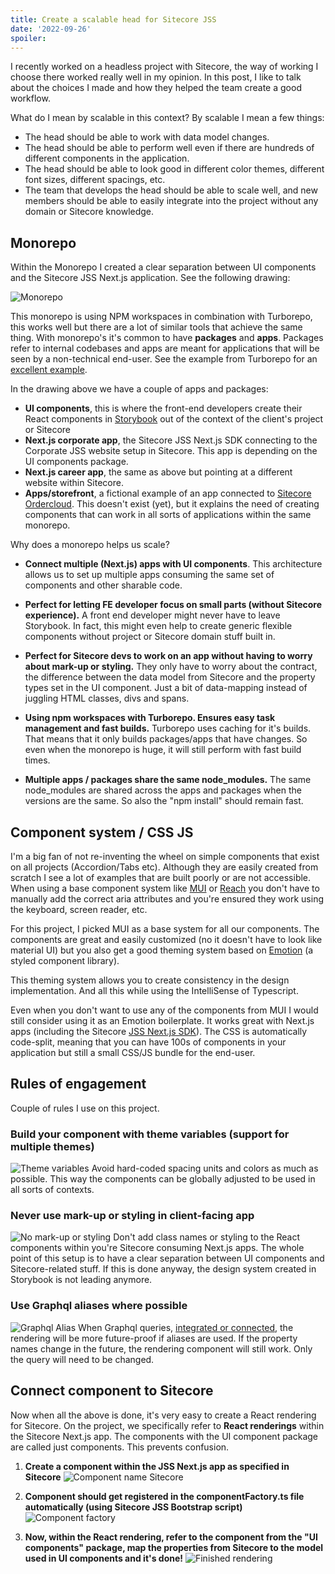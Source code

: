 ```yaml
---
title: Create a scalable head for Sitecore JSS
date: '2022-09-26'
spoiler:  
---
```


I recently worked on a headless project with Sitecore, the way of working I choose there worked really well in my opinion. In this post, I like to talk about the choices I made and how they helped the team create a good workflow.

What do I mean by scalable in this context? By scalable I mean a few things:

- The head should be able to work with data model changes.
- The head should be able to perform well even if there are hundreds of different components in the application.
- The head should be able to look good in different color themes, different font sizes, different spacings, etc. 
- The team that develops the head should be able to scale well, and new members should be able to easily integrate into the project without any domain or Sitecore knowledge.

## Monorepo
Within the Monorepo I created a clear separation between UI components and the Sitecore JSS Next.js application. 
See the following drawing:

![Monorepo](monorepo.png)

This monorepo is using NPM workspaces in combination with Turborepo, this works well but there are a lot of similar tools that achieve the same thing.
With monorepo's it's common to have **packages** and **apps**. Packages refer to internal codebases and apps are meant for applications that will be seen by a non-technical end-user. See the example from Turborepo for an [excellent example](https://turborepo.org/docs/getting-started/create-new#2-exploring-your-new-repo).

In the drawing above we have a couple of apps and packages: 
- **UI components**, this is where the front-end developers create their React components in [Storybook](https://storybook.js.org/) out of the context of the client's project or Sitecore
- **Next.js corporate app**, the Sitecore JSS Next.js SDK connecting to the Corporate JSS website setup in Sitecore. This app is depending on the UI components package.
- **Next.js career app**, the same as above but pointing at a different website within Sitecore.
- **Apps/storefront**, a fictional example of an app connected to [Sitecore Ordercloud](https://ordercloud.io/). This doesn't exist (yet), but it explains the need of creating components that can work in all sorts of applications within the same monorepo.

Why does a monorepo helps us scale?
- **Connect multiple (Next.js) apps with UI components**. 
This architecture allows us to set up multiple apps consuming the same set of components and other sharable code.

- **Perfect for letting FE developer focus on small parts (without Sitecore experience).** 
A front end developer might never have to leave Storybook. In fact, this might even help to create generic flexible components without project or Sitecore domain stuff built in.

- **Perfect for Sitecore devs to work on an app without having to worry about mark-up or styling.**
They only have to worry about the contract, the difference between the data model from Sitecore and the property types set in the UI component. Just a bit of data-mapping instead of juggling HTML classes, divs and spans.  

- **Using npm workspaces with Turborepo. Ensures easy task management and fast builds.** 
Turborepo uses caching for it's builds. That means that it only builds packages/apps that have changes. So even when the monorepo is huge, it will still perform with fast build times.

- **Multiple apps / packages share the same node_modules.**
The same node_modules are shared across the apps and packages when the versions are the same. So also the "npm install" should remain fast.


## Component system / CSS JS
I'm a big fan of not re-inventing the wheel on simple components that exist on all projects (Accordion/Tabs etc). Although they are easily created from scratch I see a lot of examples that are built poorly or are not accessible. When using a base component system like [MUI](https://mui.com/) or [Reach](https://reach.tech/) you don't have to manually add the correct aria attributes and you're ensured they work using the keyboard, screen reader, etc.

For this project, I picked MUI as a base system for all our components. The components are great and easily customized (no it doesn't have to look like material UI) but you also get a good theming system based on [Emotion](https://emotion.sh/) (a styled component library). 

This theming system allows you to create consistency in the design implementation. And all this while using the IntelliSense of Typescript. 

Even when you don't want to use any of the components from MUI I would still consider using it as an Emotion boilerplate. It works great with Next.js apps (including the Sitecore [JSS Next.js SDK](https://github.com/Sitecore/jss/tree/dev/packages/sitecore-jss-nextjs)). The CSS is automatically code-split, meaning that you can have 100s of components in your application but still a small CSS/JS bundle for the end-user. 

## Rules of engagement
Couple of rules I use on this project.

### Build your component with theme variables (support for multiple themes)
![Theme variables](theme-variables.png)
Avoid hard-coded spacing units and colors as much as possible. This way the components can be globally adjusted to be used in all sorts of contexts. 

### Never use mark-up or styling in client-facing app
![No mark-up or styling](no-markup-or-styling.png)
Don't add class names or styling to the React components within you're Sitecore consuming Next.js apps. The whole point of this setup is to have a clear separation between UI components and Sitecore-related stuff. If this is done anyway, the design system created in Storybook is not leading anymore.

### Use Graphql aliases where possible
![Graphql Alias](graphql-alias.png)
When Graphql queries, [integrated or connected](https://doc.sitecore.com/xp/en/developers/hd/190/sitecore-headless-development/integrated-graphql-in-jss-apps.html), the rendering will be more future-proof if aliases are used. If the property names change in the future, the rendering component will still work. Only the query will need to be changed.

## Connect component to Sitecore
Now when all the above is done, it's very easy to create a React rendering for Sitecore. 
On the project, we specifically refer to **React renderings** within the Sitecore Next.js app. The components with the UI component package are called just components. This prevents confusion. 

1. **Create a component within the JSS Next.js app as specified in Sitecore**
![Component name Sitecore](component-name.png)

2. **Component should get registered in the componentFactory.ts file automatically (using Sitecore JSS Bootstrap script)**
![Component factory](component-factory.png)

3. **Now, within the React rendering, refer to the component from the "UI components" package, map the properties from Sitecore to the model used in UI components and it's done!**
![Finished rendering](finished-rendering.png)
